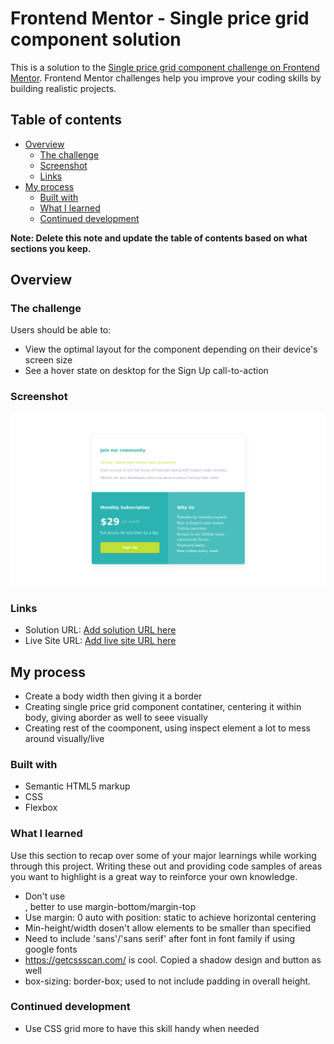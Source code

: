 # Frontend Mentor - Single price grid component solution

This is a solution to the [Single price grid component challenge on Frontend Mentor](https://www.frontendmentor.io/challenges/single-price-grid-component-5ce41129d0ff452fec5abbbc). Frontend Mentor challenges help you improve your coding skills by building realistic projects. 

## Table of contents

- [Overview](#overview)
  - [The challenge](#the-challenge)
  - [Screenshot](#screenshot)
  - [Links](#links)
- [My process](#my-process)
  - [Built with](#built-with)
  - [What I learned](#what-i-learned)
  - [Continued development](#continued-development)  

**Note: Delete this note and update the table of contents based on what sections you keep.**

## Overview

### The challenge

Users should be able to:

- View the optimal layout for the component depending on their device's screen size
- See a hover state on desktop for the Sign Up call-to-action

### Screenshot

![](./images/screenshot.png)

### Links

- Solution URL: [Add solution URL here](https://your-solution-url.com)
- Live Site URL: [Add live site URL here](https://your-live-site-url.com)

## My process

- Create a body width then giving it a border
- Creating single price grid component contatiner, centering it within body, giving  aborder as well to seee visually
- Creating rest of the coomponent, using inspect element a lot to mess around visually/live

### Built with

- Semantic HTML5 markup
- CSS 
- Flexbox

### What I learned

Use this section to recap over some of your major learnings while working through this project. Writing these out and providing code samples of areas you want to highlight is a great way to reinforce your own knowledge.

- Don't use <br>, better to use margin-bottom/margin-top
- Use margin: 0 auto with position: static to achieve horizontal centering
- Min-height/width dosen't allow elements to be smaller than specified
- Need to include 'sans'/'sans serif' after font in font family if using google fonts
- https://getcssscan.com/ is cool. Copied a shadow design and button as well
- box-sizing: border-box; used to not include padding in overall height.

### Continued development

- Use CSS grid more to have this skill handy when needed